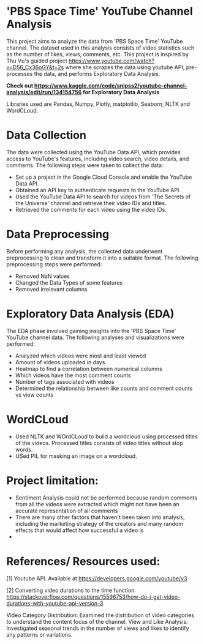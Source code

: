 # 'PBS Space Time' YouTube Channel Analysis
This project aims to analyze the data from 'PBS Space Time' YouTube channel. The dataset used in this analysis consists of video statistics such as the number of likes, views, comments, etc. This project is inspired by Thu Vu's guided project https://www.youtube.com/watch?v=D56_Cx36oGY&t=2s where she scrapes the data using youtube API, pre-processes the data, and performs Exploratory Data Analysis.

**Check out https://www.kaggle.com/code/snipss2/youtube-channel-analysis/edit/run/134154756 for Exploratory Data Analysis** 

Libraries used are Pandas, Numpy, Plotly, matplotlib, Seaborn, NLTK and WordCLoud.

# Data Collection
The data were collected using the YouTube Data API, which provides access to YouTube's features, including video search, video details, and comments. The following steps were taken to collect the data:
- Set up a project in the Google Cloud Console and enable the YouTube Data API.
- Obtained an API key to authenticate requests to the YouTube API.
- Used the YouTube Data API to search for videos from 'The Secrets of the Universe' channel and retrieve their video IDs and titles.
- Retrieved the comments for each video using the video IDs.
  
# Data Preprocessing
Before performing any analysis, the collected data underwent preprocessing to clean and transform it into a suitable format. The following preprocessing steps were performed:
- Removed NaN values
- Changed the Data Types of some features
- Removed irrelevant columns
  
# Exploratory Data Analysis (EDA)
The EDA phase involved gaining insights into the 'PBS Space Time' YouTube channel data. The following analyses and visualizations were performed:
- Analyzed which videos were most and least viewed
- Amount of videos uploaded in days
- Heatmap to find a correlation between numerical columns
- Which videos have the most comment counts
- Number of tags associated with videos
- Determined the relationship between like counts and comment counts vs view counts
  
# WordCLoud
- Used NLTK and WOrdCLoud to build a wordcloud using processed titles of the videos. Processed titles consists of video titles without stop words.
- USed PIL for masking an image on a wordcloud.
  
# Project limitation:
- Sentiment Analysis could not be performed because random comments from all the videos were extracted which might not have been an accurate representation of all comments
- There are many other factors that haven't been taken into analysis, including the marketing strategy of the creators and many random effects that would affect how successful a video is
- 
# References/ Resources used:
[1] Youtube API. Available at https://developers.google.com/youtube/v3

[2] Converting video durations to the time function. https://stackoverflow.com/questions/15596753/how-do-i-get-video-durations-with-youtube-api-version-3

Video Category Distribution: Examined the distribution of video categories to understand the content focus of the channel. View and Like Analysis: Investigated seasonal trends in the number of views and likes to identify any patterns or variations.
